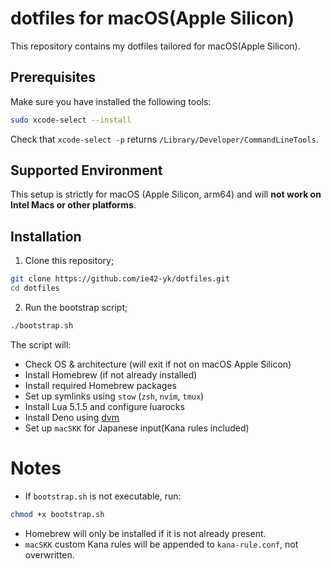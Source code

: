 # dotfiles for macOS(Apple Silicon)

This repository contains my dotfiles tailored for macOS(Apple Silicon).

## Prerequisites
Make sure you have installed the following tools:
```bash
sudo xcode-select --install
```
Check that `xcode-select -p` returns `/Library/Developer/CommandLineTools`.

## Supported Environment
This setup is strictly for macOS (Apple Silicon, arm64) and will **not work on Intel Macs or other platforms**.

## Installation
1. Clone this repository;
```bash
git clone https://github.com/ie42-yk/dotfiles.git
cd dotfiles
```

2. Run the bootstrap script;
```bash
./bootstrap.sh
```
The script will:
- Check OS & architecture (will exit if not on macOS Apple Silicon)
- Install Homebrew (if not already installed)
- Install required Homebrew packages
- Set up symlinks using `stow` (`zsh`, `nvim`, `tmux`)
- Install Lua 5.1.5 and configure luarocks
- Install Deno using [dvm](https://github.com/justjavac/dvm)
- Set up `macSKK` for Japanese input(Kana rules included)

# Notes
- If `bootstrap.sh` is not executable, run:
```bash
chmod +x bootstrap.sh
```
- Homebrew will only be installed if it is not already present.
- `macSKK` custom Kana rules will be appended to `kana-rule.conf`, not overwritten.
